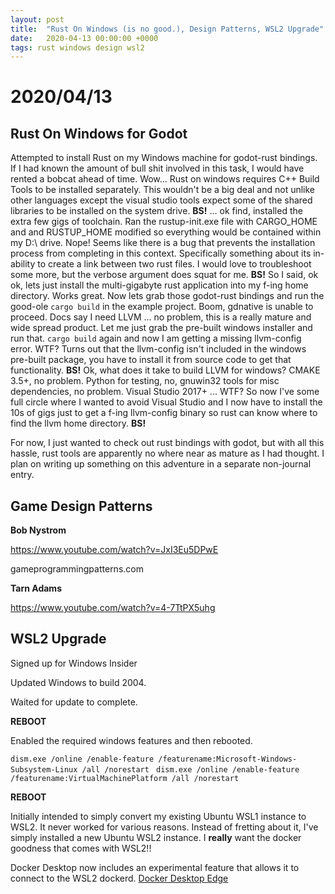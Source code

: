 ```yaml
---
layout: post
title:  "Rust On Windows (is no good.), Design Patterns, WSL2 Upgrade"
date:   2020-04-13 00:00:00 +0000
tags: rust windows design wsl2
---
```

# 2020/04/13

## Rust On Windows for Godot

Attempted to install Rust on my Windows machine for godot-rust bindings. If I had known the amount of bull shit involved in this task, I would have rented a bobcat ahead of time. Wow... Rust on windows requires C++ Build Tools to be installed separately. This wouldn't be a big deal and not unlike other languages except the visual studio tools expect some of the shared libraries to be installed on the system drive. **BS!** ... ok find, installed the extra few gigs of toolchain. Ran the rustup-init.exe file with CARGO_HOME and and RUSTUP_HOME modified so everything would be contained within my D:\ drive. Nope! Seems like there is a bug that prevents the installation process from completing in this context. Specifically something about its in-ability to create a link between two rust files. I would love to troubleshoot some more, but the verbose argument does squat for me. **BS!** So I said, ok ok, lets just install the multi-gigabyte rust application into my f-ing home directory. Works great. Now lets grab those godot-rust bindings and run the good-ole `cargo build` in the example project. Boom, gdnative is unable to proceed. Docs say I need LLVM ... no problem, this is a really mature and wide spread product. Let me just grab the pre-built windows installer and run that. `cargo build` again and now I am getting a missing llvm-config error. WTF? Turns out that the llvm-config isn't included in the windows pre-built package, you have to install it from source code to get that functionality. **BS!** Ok, what does it take to build LLVM for windows? CMAKE 3.5+, no problem. Python for testing, no, gnuwin32 tools for misc dependencies, no problem. Visual Studio 2017+ ... WTF? So now I've some full circle where I wanted to avoid Visual Studio and I now have to install the 10s of gigs just to get a f-ing llvm-config binary so rust can know where to find the llvm home directory. **BS!**

For now, I just wanted to check out rust bindings with godot, but with all this hassle, rust tools are apparently no where near as mature as I had thought. I plan on writing up something on this adventure in a separate non-journal entry.



## Game Design Patterns

**Bob Nystrom**

https://www.youtube.com/watch?v=JxI3Eu5DPwE

gameprogrammingpatterns.com

**Tarn Adams**

https://www.youtube.com/watch?v=4-7TtPX5uhg



## WSL2 Upgrade

Signed up for Windows Insider

Updated Windows to build 2004.

Waited for update to complete.

**REBOOT**

Enabled the required windows features and then rebooted.

`dism.exe /online /enable-feature /featurename:Microsoft-Windows-Subsystem-Linux /all /norestart `
`dism.exe /online /enable-feature /featurename:VirtualMachinePlatform /all /norestart`

**REBOOT**

Initially intended to simply convert my existing Ubuntu WSL1 instance to WSL2. It never worked for various reasons. Instead of fretting about it, I've simply installed a new Ubuntu WSL2 instance. I **really** want the docker goodness that comes with WSL2!!

Docker Desktop now includes an experimental feature that allows it to connect to the WSL2 dockerd. [Docker Desktop Edge](https://download.docker.com/win/edge/Docker%20Desktop%20Installer.exe)
